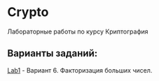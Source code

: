 # Crypto
Лабораторные работы по курсу Криптография

## Варианты заданий:
[Lab1](Lab1) - Вариант 6. Факторизация больших чисел.
